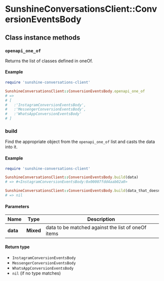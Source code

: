 # SunshineConversationsClient::ConversionEventsBody

## Class instance methods

### `openapi_one_of`

Returns the list of classes defined in oneOf.

#### Example

```ruby
require 'sunshine-conversations-client'

SunshineConversationsClient::ConversionEventsBody.openapi_one_of
# =>
# [
#   :'InstagramConversionEventsBody',
#   :'MessengerConversionEventsBody',
#   :'WhatsAppConversionEventsBody'
# ]
```

### build

Find the appropriate object from the `openapi_one_of` list and casts the data into it.

#### Example

```ruby
require 'sunshine-conversations-client'

SunshineConversationsClient::ConversionEventsBody.build(data)
# => #<InstagramConversionEventsBody:0x00007fdd4aab02a0>

SunshineConversationsClient::ConversionEventsBody.build(data_that_doesnt_match)
# => nil
```

#### Parameters

| Name | Type | Description |
| ---- | ---- | ----------- |
| **data** | **Mixed** | data to be matched against the list of oneOf items |

#### Return type

- `InstagramConversionEventsBody`
- `MessengerConversionEventsBody`
- `WhatsAppConversionEventsBody`
- `nil` (if no type matches)

